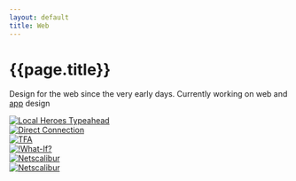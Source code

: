 ```yaml
---
layout: default
title: Web
---
```


# {{page.title}}

Design for the web since the very early days. Currently working on web and [app](apps) design

<div class="grid">
   <div>
   		<a href="web/typeahead">
			<img src="/method/assets/thumbs/typeahead.webp" alt="Local Heroes Typeahead" title="Local Heroes Typeahead" />
		</a>
   	</div>
   <div>
  	 <a href="web/direct-connection">
			<img src="/method/assets/thumbs/direct-connection.webp" alt="Direct Connection" title="Direct Connection" />
		</a>
  	</div>
   <div>
   		<a href="web/tfa">
			<img src="/method/assets/thumbs/tfa.webp" alt="TFA" title="TFA" />
		</a>
	</div>
	<div>
		<a href="web/what-if">
			<img src="/method/assets/thumbs/what-if.webp" alt="!What-If?" title="!What-If?" />
		</a>
	</div>
	<div>
		<a href="web/netscalibur">
			<img src="/method/assets/thumbs/netscalibur.webp" alt="Netscalibur" title="Netscalibur" />
		</a>
	</div>
	<div>
		<a href="web/misc">
			<img src="/method/assets/thumbs/misc.webp" alt="Netscalibur" title="Netscalibur" />
		</a>
	</div>
</div>